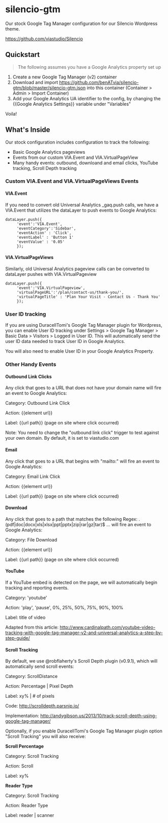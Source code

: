 # silencio-gtm
Our stock Google Tag Manager configuration for our Silencio Wordpress theme.

https://github.com/viastudio/Silencio

## Quickstart

>The following assumes you have a Google Analytics property set up

1. Create a new Google Tag Manager (v2) container
2. Download and import https://github.com/benATvia/silencio-gtm/blob/master/silencio-gtm.json into this container (Container > Admin > Import Container)
3. Add your Google Analytics UA identifier to the config, by changing the {{Google Analytics Settings}} variable under "Variables"

Voila!

## What's Inside

Our stock configuration includes configuration to track the following:

* Basic Google Analytics pageviews
* Events from our custom VIA.Event and VIA.VirtualPageView
* Many handy events: outbound, downloand and email clicks, YouTube tracking, Scroll Depth tracking

### Custom VIA.Event and VIA.VirtualPageViews Events

#### VIA.Event

If you need to convert old Universal Analytics _gaq.push calls, we have a VIA.Event that utilizes the dataLayer to push events to Google Analytics:

```
dataLayer.push({
     'event':'VIA.Event',
     'eventCategory':'Sidebar',
     'eventAction' : 'Click',
     'eventLabel' : 'Button 1'
     'eventValue' : '0.05'
     });
```

#### VIA.VirtualPageViews

Similarly, old Universal Analytics pageview calls can be converted to dataLayer pushes with VIA.VirtualPageview

```
dataLayer.push({
     'event':'VIA.VirtualPageview',
     'virtualPageURL':'/plan/contact-us/thank-you/',
     'virtualPageTitle' : 'Plan Your Visit - Contact Us - Thank You'
     });
```

### User ID tracking

If you are using DuracellTomi's Google Tag Manager plugin for Wordpress, you can enable User ID tracking under Settings > Google Tag Manager > Basic Data > Visitors > Logged in User ID. This will automatically send the user ID data needed to track User ID in Google Analytics.

You will also need to enable User ID in your Google Analytics Property.

### Other Handy Events

#### Outbound Link Clicks

Any click that goes to a URL that does not have your domain name will fire an event to Google Analytics:

Category: Outbound Link Click

Action: {{element url}}

Label: {{url path}} (page on site where click occurred)

Note: You need to change the "outbound link click" trigger to test against your own domain. By default, it is set to viastudio.com

#### Email

Any click that goes to a URL that begins with "mailto:" will fire an event to Google Analytics:

Category: Email Link Click

Action: {{element url}}

Label: {{url path}} (page on site where click occurred)

#### Download

Any click that goes to a path that matches the following Regex: \.(pdf|doc|docx|xls|xlsx|ppt|pptx|zip|rar|gz|tar)$
... will fire an event to Google Analytics:

Category: File Download

Action: {{element url}}

Label: {{url path}} (page on site where click occurred)

#### YouTube

If a YouTube embed is detected on the page, we will automatically begin tracking and reporting events.

Category: 'youtube'

Action: 'play', 'pause', 0%, 25%, 50%, 75%, 90%, 100%

Label: title of video

Adapted from this article: http://www.cardinalpath.com/youtube-video-tracking-with-google-tag-manager-v2-and-universal-analytics-a-step-by-step-guide/

#### Scroll Tracking

By default, we use @robflaherty's Scroll Depth plugin (v0.9.1), which will automatically send scroll events:

Category: ScrollDistance

Action: Percentage | Pixel Depth

Label: xy% | # of pixels

Code:
http://scrolldepth.parsnip.io/

Implementation: http://andygibson.us/2013/10/track-scroll-depth-using-google-tag-manager/

Optionally, if you enable DuracellTomi's Google Tag Manager plugin option "Scroll Tracking" you will also receive:

**Scroll Percentage**

Category: Scroll Tracking

Action: Scroll

Label: xy%

**Reader Type**

Category: Scroll Tracking

Action: Reader Type

Label: reader | scanner
